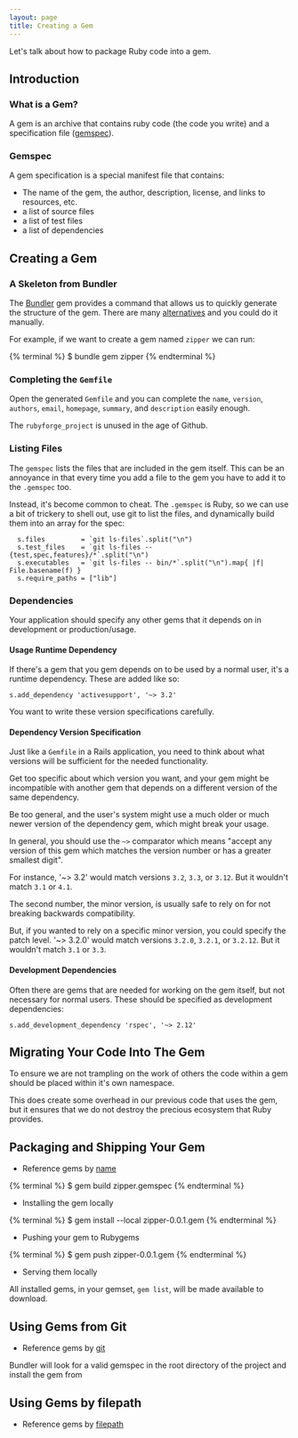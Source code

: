 ```yaml
---
layout: page
title: Creating a Gem
---
```


Let's talk about how to package Ruby code into a gem.

## Introduction

### What is a Gem?

A gem is an archive that contains ruby code (the code you write) and a specification file ([gemspec](http://docs.rubygems.org/read/chapter/20)).

### Gemspec

A gem specification is a special manifest file that contains:

* The name of the gem, the author, description, license, and links to resources, etc.
* a list of source files
* a list of test files
* a list of dependencies

## Creating a Gem

### A Skeleton from Bundler

The [Bundler](http://gembundler.com/) gem provides a command that allows us to quickly generate the structure of the gem. There are many [alternatives](https://www.ruby-toolbox.com/categories/gem_creation) and you could do it manually.

For example, if we want to create a gem named `zipper` we can run:

{% terminal %} 
$ bundle gem zipper
{% endterminal %}

### Completing the `Gemfile`

Open the generated `Gemfile` and you can complete the `name`, `version`, `authors`, `email`, `homepage`, `summary`, and `description` easily enough. 

The `rubyforge_project` is unused in the age of Github.

### Listing Files

The `gemspec` lists the files that are included in the gem itself. This can be an annoyance in that every time you add a file to the gem you have to add it to the `.gemspec` too.

Instead, it's become common to cheat. The `.gemspec` is Ruby, so we can use a bit of trickery to shell out, use git to list the files, and dynamically build them into an array for the spec:

```
  s.files         = `git ls-files`.split("\n")
  s.test_files    = `git ls-files -- {test,spec,features}/*`.split("\n")
  s.executables   = `git ls-files -- bin/*`.split("\n").map{ |f| File.basename(f) }
  s.require_paths = ["lib"]
``` 

### Dependencies

Your application should specify any other gems that it depends on in development or production/usage.

#### Usage Runtime Dependency

If there's a gem that you gem depends on to be used by a normal user, it's a runtime dependency. These are added like so:

```
s.add_dependency 'activesupport', '~> 3.2'
```

You want to write these version specifications carefully. 

#### Dependency Version Specification

Just like a `Gemfile` in a Rails application, you need to think about what versions will be sufficient for the needed functionality. 

Get too specific about which version you want, and your gem might be incompatible with another gem that depends on a different version of the same dependency.

Be too general, and the user's system might use a much older or much newer version of the dependency gem, which might break your usage.

In general, you should use the `~>` comparator which means "accept any version of this gem which matches the version number or has a greater smallest digit".

For instance, '~> 3.2' would match versions `3.2`, `3.3`, or `3.12`. But it wouldn't match `3.1` or `4.1`.

The second number, the minor version, is usually safe to rely on for not breaking backwards compatibility.

But, if you wanted to rely on a specific minor version, you could specify the patch level. '~> 3.2.0' would match versions `3.2.0`, `3.2.1`, or `3.2.12`. But it wouldn't match `3.1` or `3.3`.

#### Development Dependencies

Often there are gems that are needed for working on the gem itself, but not necessary for normal users. These should be specified as development dependencies:

```
s.add_development_dependency 'rspec', '~> 2.12'
```

## Migrating Your Code Into The Gem

To ensure we are not trampling on the work of others the code within a gem
should be placed within it's own namespace.

This does create some overhead in our previous code that uses the gem, but
it ensures that we do not destroy the precious ecosystem that Ruby provides.

## Packaging and Shipping Your Gem

* Reference gems by [name](http://gembundler.com/v1.2/gemfile.html)

{% terminal %} 
$ gem build zipper.gemspec
{% endterminal %}

* Installing the gem locally

{% terminal %} 
$ gem install --local zipper-0.0.1.gem
{% endterminal %}

* Pushing your gem to Rubygems

{% terminal %} 
$ gem push zipper-0.0.1.gem
{% endterminal %}

* Serving them locally

All installed gems, in your gemset, `gem list`, will be made available to
download.

## Using Gems from Git

* Reference gems by [git](http://gembundler.com/v1.2/git.html)

Bundler will look for a valid gemspec in the root directory of the project
and install the gem from 

## Using Gems by filepath

* Reference gems by [filepath](http://gembundler.com/v1.2/gemfile.html)